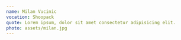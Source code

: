 ```yaml
---
name: Milan Vucinic
vocation: Shoopack
quote: Lorem ipsum, dolor sit amet consectetur adipisicing elit.
photo: assets/milan.jpg
---
```

